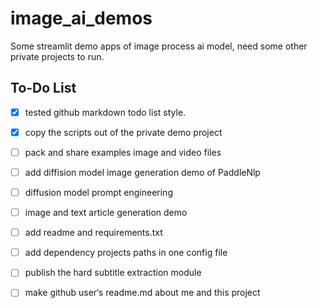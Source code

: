 # image_ai_demos

Some streamlit demo apps of image process ai model, need some other private projects to run.


## To-Do List
- [X] tested github markdown todo list style.
- [X] copy the scripts out of the private demo project
- [ ] pack and share examples image and video files 
- [ ] add diffision model image generation demo of PaddleNlp
- [ ] diffusion model prompt engineering
- [ ] image and text article generation demo  
- [ ] add readme and requirements.txt
- [ ] add dependency projects paths in one config file
- [ ] publish the hard subtitle extraction module
- [ ] make github user‘s readme.md about me and this project 

 
